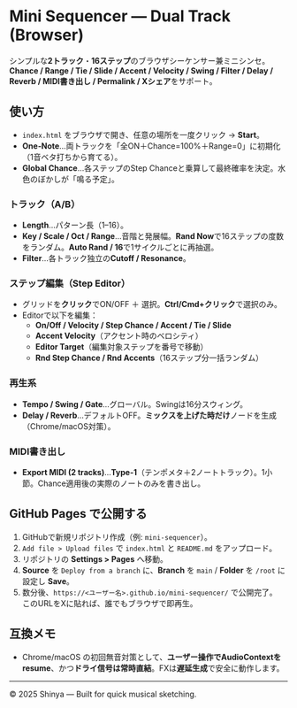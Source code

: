 # Mini Sequencer — Dual Track (Browser)

シンプルな**2トラック**・**16ステップ**のブラウザシーケンサー兼ミニシンセ。  
**Chance / Range / Tie / Slide / Accent / Velocity / Swing / Filter / Delay / Reverb / MIDI書き出し / Permalink / Xシェア**をサポート。

## 使い方
- `index.html` をブラウザで開き、任意の場所を一度クリック → **Start**。
- **One‑Note**…両トラックを「全ON＋Chance=100%＋Range=0」に初期化（1音ベタ打ちから育てる）。
- **Global Chance**…各ステップのStep Chanceと乗算して最終確率を決定。水色のぼかしが「鳴る予定」。

### トラック（A/B）
- **Length**…パターン長（1–16）。
- **Key / Scale / Oct / Range**…音階と発展幅。**Rand Now**で16ステップの度数をランダム。**Auto Rand / 16**で1サイクルごとに再抽選。
- **Filter**…各トラック独立の**Cutoff / Resonance**。

### ステップ編集（Step Editor）
- グリッドを**クリック**でON/OFF ＋ 選択。**Ctrl/Cmd+クリック**で選択のみ。
- Editorで以下を編集：
  - **On/Off / Velocity / Step Chance / Accent / Tie / Slide**
  - **Accent Velocity**（アクセント時のベロシティ）
  - **Editor Target**（編集対象ステップを番号で移動）
  - **Rnd Step Chance / Rnd Accents**（16ステップ分一括ランダム）

### 再生系
- **Tempo / Swing / Gate**…グローバル。Swingは16分スウィング。
- **Delay / Reverb**…デフォルトOFF。**ミックスを上げた時だけ**ノードを生成（Chrome/macOS対策）。

### MIDI書き出し
- **Export MIDI (2 tracks)**…**Type-1**（テンポメタ＋2ノートトラック）。1小節。Chance適用後の実際のノートのみを書き出し。

## GitHub Pages で公開する
1. GitHubで新規リポジトリ作成（例: `mini-sequencer`）。
2. `Add file > Upload files` で `index.html` と `README.md` をアップロード。
3. リポジトリの **Settings > Pages** へ移動。
4. **Source** を `Deploy from a branch` に、**Branch** を `main` / **Folder** を `/root` に設定し **Save**。
5. 数分後、`https://<ユーザー名>.github.io/mini-sequencer/` で公開完了。  
   このURLをXに貼れば、誰でもブラウザで即再生。

## 互換メモ
- Chrome/macOS の初回無音対策として、**ユーザー操作でAudioContextをresume**、かつ**ドライ信号は常時直結**。FXは**遅延生成**で安全に動作します。

---

© 2025 Shinya — Built for quick musical sketching.
